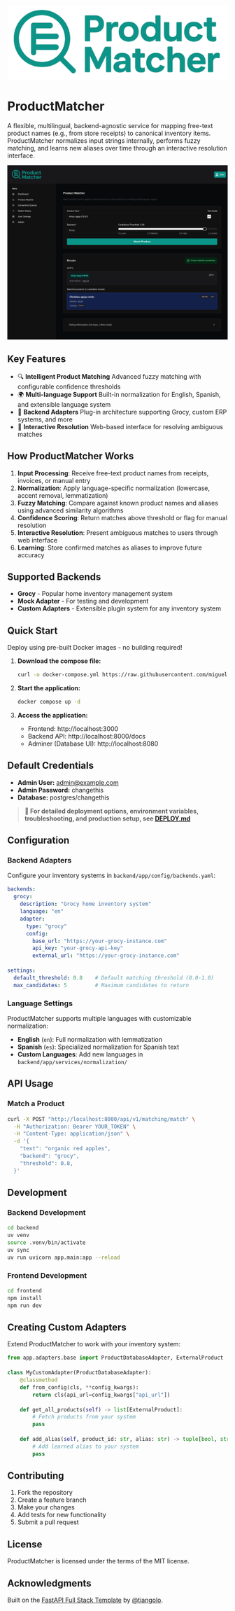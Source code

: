 ![Product Matcher Logo](frontend/public/assets/images/logo.png)

# ProductMatcher

A flexible, multilingual, backend-agnostic service for mapping free-text product names (e.g., from store receipts) to canonical inventory items. ProductMatcher normalizes input strings internally, performs fuzzy matching, and learns new aliases over time through an interactive resolution interface.

![Product Matcher Screenshot](frontend/public/assets/images/originals/screenshot.png)

## Key Features

- 🔍 **Intelligent Product Matching** Advanced fuzzy matching with configurable confidence thresholds
- 🌍 **Multi-language Support** Built-in normalization for English, Spanish, and extensible language system
- 🔌 **Backend Adapters** Plug-in architecture supporting Grocy, custom ERP systems, and more
- 📝 **Interactive Resolution** Web-based interface for resolving ambiguous matches

## How ProductMatcher Works

1. **Input Processing**: Receive free-text product names from receipts, invoices, or manual entry
2. **Normalization**: Apply language-specific normalization (lowercase, accent removal, lemmatization)
3. **Fuzzy Matching**: Compare against known product names and aliases using advanced similarity algorithms
4. **Confidence Scoring**: Return matches above threshold or flag for manual resolution
5. **Interactive Resolution**: Present ambiguous matches to users through web interface
6. **Learning**: Store confirmed matches as aliases to improve future accuracy

## Supported Backends

- **Grocy** - Popular home inventory management system
- **Mock Adapter** - For testing and development
- **Custom Adapters** - Extensible plugin system for any inventory system

## Quick Start

Deploy using pre-built Docker images - no building required!

1. **Download the compose file:**
   ```bash
   curl -o docker-compose.yml https://raw.githubusercontent.com/miguelangel-nubla/product-matcher/master/docker-compose.yml
   ```

2. **Start the application:**
   ```bash
   docker compose up -d
   ```

3. **Access the application:**
   - Frontend: http://localhost:3000
   - Backend API: http://localhost:8000/docs
   - Adminer (Database UI): http://localhost:8080

## Default Credentials

- **Admin User:** admin@example.com
- **Admin Password:** changethis
- **Database:** postgres/changethis

> **📖 For detailed deployment options, environment variables, troubleshooting, and production setup, see [DEPLOY.md](DEPLOY.md)**

## Configuration

### Backend Adapters

Configure your inventory systems in `backend/app/config/backends.yaml`:

```yaml
backends:
  grocy:
    description: "Grocy home inventory system"
    language: "en"
    adapter:
      type: "grocy"
      config:
        base_url: "https://your-grocy-instance.com"
        api_key: "your-grocy-api-key"
        external_url: "https://your-grocy-instance.com"

settings:
  default_threshold: 0.8    # Default matching threshold (0.0-1.0)
  max_candidates: 5         # Maximum candidates to return
```

### Language Settings

ProductMatcher supports multiple languages with customizable normalization:

- **English** (`en`): Full normalization with lemmatization
- **Spanish** (`es`): Specialized normalization for Spanish text
- **Custom Languages**: Add new languages in `backend/app/services/normalization/`

## API Usage

### Match a Product

```bash
curl -X POST "http://localhost:8000/api/v1/matching/match" \
  -H "Authorization: Bearer YOUR_TOKEN" \
  -H "Content-Type: application/json" \
  -d '{
    "text": "organic red apples",
    "backend": "grocy",
    "threshold": 0.8,
  }'
```

## Development

### Backend Development

```bash
cd backend
uv venv
source .venv/bin/activate
uv sync
uv run uvicorn app.main:app --reload
```

### Frontend Development

```bash
cd frontend
npm install
npm run dev
```

## Creating Custom Adapters

Extend ProductMatcher to work with your inventory system:

```python
from app.adapters.base import ProductDatabaseAdapter, ExternalProduct

class MyCustomAdapter(ProductDatabaseAdapter):
    @classmethod
    def from_config(cls, **config_kwargs):
        return cls(api_url=config_kwargs["api_url"])

    def get_all_products(self) -> list[ExternalProduct]:
        # Fetch products from your system
        pass

    def add_alias(self, product_id: str, alias: str) -> tuple[bool, str | None]:
        # Add learned alias to your system
        pass
```

## Contributing

1. Fork the repository
2. Create a feature branch
3. Make your changes
4. Add tests for new functionality
5. Submit a pull request

## License

ProductMatcher is licensed under the terms of the MIT license.

## Acknowledgments

Built on the [FastAPI Full Stack Template](https://github.com/fastapi/full-stack-fastapi-template) by [@tiangolo](https://github.com/tiangolo).
